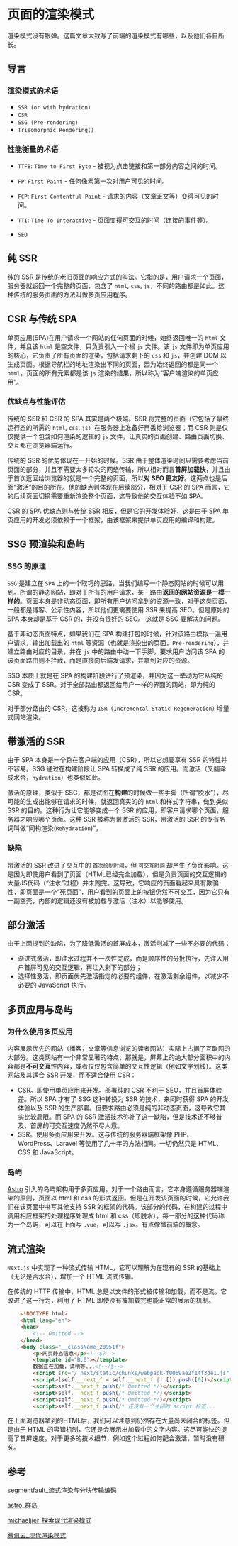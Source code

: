 # 页面的渲染模式

渲染模式没有银弹。这篇文章大致写了前端的渲染模式有哪些，以及他们各自所长。

## 导言

### 渲染模式的术语

- `SSR (or with hydration)`
- `CSR`
- `SSG (Pre-rendering)`
- `Trisomorphic Rendering()`

### 性能衡量的术语

- `TTFB`: `Time to First Byte` - 被视为点击链接和第一部分内容之间的时间。

- `FP`: `First Paint` - 任何像素第一次对用户可见的时间。

- `FCP`: `First Contentful Paint` - 请求的内容（文章正文等）变得可见的时间。

- `TTI`: `Time To Interactive` - 页面变得可交互的时间（连接的事件等）。

- `SEO`

## 纯 SSR

纯的 SSR 是传统的老旧页面的响应方式的叫法。它指的是，用户请求一个页面，服务器就返回一个完整的页面，包含了 `html`, `css`, `js`，不同的路由都是如此。这种传统的服务页面的方法叫做多页应用程序。

## CSR 与传统 SPA

单页应用(SPA)在用户请求一个网站的任何页面的时候，始终返回唯一的 `html` 文件，并且该 `html` 是空文件，只负责引入一个根 `js` 文件。该 `js` 文件即为单页应用的核心，它负责了所有页面的渲染，包括请求剩下的 `css` 和 `js`，并创建 DOM 以生成页面。根据导航栏的地址渲染出不同的页面，因为始终返回的都是同一个 `html`，页面的所有元素都是该 `js` 渲染的结果，所以称为“客户端渲染的单页应用”。

### 优缺点与性能评估

传统的 SSR 和 CSR 的 SPA 其实是两个极端。SSR 将完整的页面（它包括了最终运行态的所需的 `html`, `css`, `js`）在服务器上准备好再丢给浏览器；而 CSR 则是仅仅提供一个包含如何渲染的逻辑的 `js` 文件，让真实的页面创建、路由页面切换、交互都在浏览器端运行。

传统的 SSR 的优势体现在一开始的时候。SSR 由于整体渲染时间只需要考虑当前页面的部分，并且不需要太多轮次的网络传输，所以相对而言**首屏加载快**，并且由于首次返回给浏览器的就是一个完整的页面，所以**对 SEO 更友好**。这两点也是后面“激活”的目的所在。他的缺点则体现在后续部分，相对于 CSR 的 SPA 而言，它的后续页面切换需要重新渲染整个页面，这导致他的交互体验不如 SPA。

CSR 的 SPA 优缺点则与传统 SSR 相反，但是它的开发体验好，这是由于 SPA 单页应用的开发必须依赖于一个框架，由该框架来提供单页应用的编译和构建。

## SSG 预渲染和岛屿

### SSG 的原理

`SSG` 是建立在 `SPA` 上的一个取巧的思路，当我们编写一个静态网站的时候可以用到。所谓的静态网站，即对于所有的用户请求，某一路由**返回的网站资源是一模一样的**。页面本身是非动态页面，即所有用户访问拿到的资源一致，对于这类页面，一般都是博客、公示性内容，所以他们更需要使用 SSR 来提高 SEO。但是原始的 SPA 本身却是基于 CSR 的，并没有很好的 SEO。 这就是 SSG 要解决的问题。

基于非动态页面特点，如果我们在 SPA 构建打包的时候，针对该路由模拟一遍用户请求，输出加载出的 `html` 等资源（也就是渲染出的页面，`Pre-rendering`），并建立路由对应的目录，并在 `js` 中的路由中动一下手脚，要求用户访问该 SPA 的该页面路由则不拦截，而是直接向后端发请求，并拿到对应的资源。

SSG 本质上就是在 SPA 的构建阶段进行了预渲染，并因为这一举动为它从纯的 CSR 变成了 SSR。对于全部路由都返回给用户一样的界面的网站，即为纯的 CSR。

对于部分路由的 CSR，这被称为 `ISR (Incremental Static Regeneration)` 增量式网站渲染。

## 带激活的 SSR

由于 SPA 本身是一个跑在客户端的应用（CSR），所以它想要享有 SSR 的特性并不容易。SSG 通过在构建阶段让 SPA 转换成了纯 SSR 的应用。而激活（又翻译成水合，`hydration`）也类似如此。

激活的原理，类似于 SSG，都是试图在**构建**的时候做一些手脚（所谓“脱水”），尽可能的生成出能够在请求的时候，就返回真实的的 `html` 和样式字符串，做到类似 SSR 的目的。这种行为让它能够变成一个 SSR 的应用，即客户请求哪个页面，服务器才响应哪个页面。这种 SSR 被称为带激活的 SSR，带激活的 SSR 的专有名词叫做“同构渲染(`Rehydration`)”。

### 缺陷

带激活的 SSR 改进了交互中的 `首次绘制时间`，但 `可交互时间` 却产生了负面影响。这是因为即使用户看到了页面（HTML已经完全加载），但是负责页面的交互逻辑的大量JS代码（“注水”过程）并未跑完。这导致，它响应的页面看起来具有欺骗性，即页面是一个“死页面”，用户看到的页面上的按钮仍然不可交互，因为它只有一副空壳，内部的逻辑还没有被加载与激活（注水）以能够使用。

## 部分激活

由于上面提到的缺陷，为了降低激活的首屏成本，激活削减了一些不必要的代码：

- 渐进式激活，即注水过程并不一次性完成，而是顺序性的分批执行，先注入用户首屏可见的交互逻辑，再注入剩下的部分；
- 选择性激活，即页面优先激活指定的必要的组件，在激活剩余组件，以减少不必要的 JavaScript 执行。

## 多页应用与岛屿

### 为什么使用多页应用

内容展示优先的网站（播客，文章等信息浏览的读者网站）实际上占据了互联网的大部分。这类网站有一个非常显著的特点，那就是，屏幕上的绝大部分面积中的内容都是**不可交互**性内容，或者仅仅包含简单的交互性逻辑（例如文字划线）。这类网站及其适合 SSR 开发，而不适合使用 CSR：

- CSR。即使用单页应用来开发。部署纯的 CSR 不利于 SEO，并且首屏体验差。所以 SPA 才有了 SSG 这种转换为 SSR 的技术，来同时获得 SPA 的开发体验以及 SSR 的生产部署。但要求路由必须是纯的非动态页面，这导致它其实比较局限。而 SPA 的 SSR 激活技术弥补了这一缺陷，但是技术还不够普及、首屏的可交互速度仍然不尽人意。
- SSR。使用多页应用来开发。这与传统的服务器端框架像 PHP、WordPress、Laravel 等使用了几十年的方法相同。一切仍然只是 HTML、CSS 和 JavaScript。

### 岛屿

[Astro](https://docs.astro.build/zh-cn/concepts/islands/) 引入的岛屿架构用于多页应用。对于一个路由而言，它本身遵循服务器端渲染的原则，页面以 html 和 css 的形式返回。但是在开发该页面的时候，它允许我们在该页面中书写其他支持 SSR 的框架的代码。该部分的代码，在构建的过程中调用相应框架的处理程序处理成 html 和 css（即脱水）。每一部分的这种代码称为一个岛屿，可以在上面写 `.vue`，可以写 `.jsx`。有点像微前端的概念。

## 流式渲染

`Next.js` 中实现了一种流式传输 HTML，它可以理解为在现有的 SSR 的基础上（无论是否水合），增加一个 HTML 流式传输。

在传统的 HTTP 传输中，HTML 总是以文件的形式被传输和加载，而不是流。它改进了这一行为，利用了 HTML 即使没有被加载完也能正常的展示的机制。

```html
    <!DOCTYPE html>
    <html lang="en">
    <head>
        <!-- Omitted -->
    </head>
    <body class="__className_20951f">
        <p>网页静态信息</p><!--$?-->
        <template id="B:0"></template>
        数据正在加载，请稍等...<!--/$-->
        <script src="/_next/static/chunks/webpack-f0069ae2f14f3de1.js" async=""></script>
        <script>(self.__next_f = self.__next_f || []).push([0])</script>
        <script>self.__next_f.push(/* Omitted */)</script>
        <script>self.__next_f.push(/* Omitted */)</script>
        <script>self.__next_f.push(/* Omitted */)</script>
        <script>self.__next_f.push(/* 还没有一个关闭的 script 标签...
```

在上面浏览器拿到的HTML后，我们可以注意到仍然存在大量尚未闭合的标签。但是由于 HTML 的容错机制，它还是会展示出加载中的文字内容。这尽可能快的提高了首屏速度。对于更多的技术细节，例如这个过程如何配合激活，暂时没有研究。

## 参考

[segmentfault_流式渲染与分块传输编码](https://segmentfault.com/a/1190000044518133)

[astro_群岛](https://docs.astro.build/zh-cn/concepts/islands/)

[michaeljier_探索现代渲染模式](https://michaeljier.cn/blog/what-is-csr-ssr-ssg-isr)

[腾讯云_现代渲染模式](https://cloud.tencent.com/developer/article/2347380)















